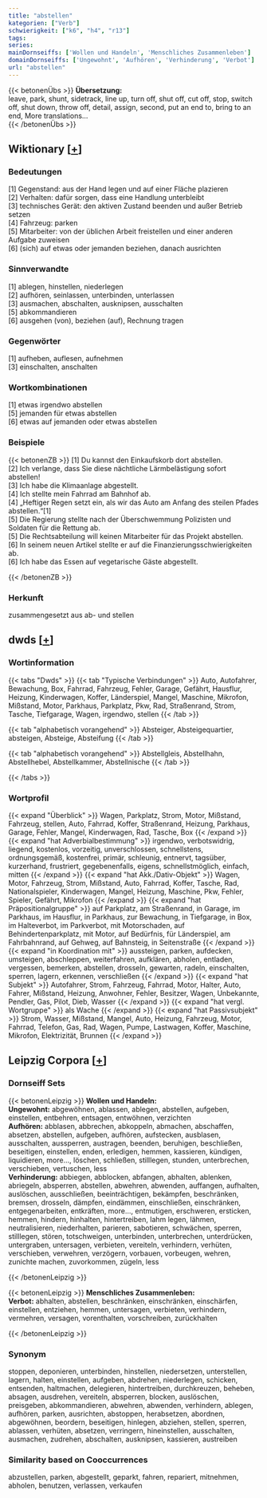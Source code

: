```yaml
---
title: "abstellen"
kategorien: ["Verb"]
schwierigkeit: ["k6", "h4", "r13"]
tags:
series:
mainDornseiffs: ['Wollen und Handeln', 'Menschliches Zusammenleben']
domainDornseiffs: ['Ungewohnt', 'Aufhören', 'Verhinderung', 'Verbot']
url: "abstellen"
---
```


{{< betonenÜbs >}}
**Übersetzung:**  
leave, park, shunt, sidetrack, line up, turn off, shut off, cut off, stop, switch off, shut down, throw off, detail, assign, second, put an end to, bring to an end, More translations...  
{{< /betonenÜbs >}}

## Wiktionary [[+](https://de.wiktionary.org/wiki/abstellen)]

### Bedeutungen
[1] Gegenstand: aus der Hand legen und auf einer Fläche plazieren  
[2] Verhalten: dafür sorgen, dass eine Handlung unterbleibt  
[3] technisches Gerät: den aktiven Zustand beenden und außer Betrieb setzen  
[4] Fahrzeug: parken  
[5] Mitarbeiter: von der üblichen Arbeit freistellen und einer anderen Aufgabe zuweisen  
[6] (sich) auf etwas oder jemanden beziehen, danach ausrichten  

### Sinnverwandte
[1] ablegen, hinstellen, niederlegen  
[2] aufhören, seinlassen, unterbinden, unterlassen  
[3] ausmachen, abschalten, ausknipsen, ausschalten  
[5] abkommandieren  
[6] ausgehen (von), beziehen (auf), Rechnung tragen  

### Gegenwörter
[1] aufheben, auflesen, aufnehmen  
[3] einschalten, anschalten  

### Wortkombinationen
[1] etwas irgendwo abstellen  
[5] jemanden für etwas abstellen  
[6] etwas auf jemanden oder etwas abstellen  

### Beispiele
{{< betonenZB >}}
[1] Du kannst den Einkaufskorb dort abstellen.  
[2] Ich verlange, dass Sie diese nächtliche Lärmbelästigung sofort abstellen!  
[3] Ich habe die Klimaanlage abgestellt.  
[4] Ich stellte mein Fahrrad am Bahnhof ab.  
[4] „Heftiger Regen setzt ein, als wir das Auto am Anfang des steilen Pfades abstellen.“[1]  
[5] Die Regierung stellte nach der Überschwemmung Polizisten und Soldaten für die Rettung ab.  
[5] Die Rechtsabteilung will keinen Mitarbeiter für das Projekt abstellen.  
[6] In seinem neuen Artikel stellte er auf die Finanzierungsschwierigkeiten ab.  
[6] Ich habe das Essen auf vegetarische Gäste abgestellt.  

{{< /betonenZB >}}
### Herkunft
zusammengesetzt aus ab- und stellen  



## dwds [[+](https://www.dwds.de/wb/abstellen)]

### Wortinformation
{{< tabs "Dwds" >}}
{{< tab "Typische Verbindungen" >}}
Auto, Autofahrer, Bewachung, Box, Fahrrad, Fahrzeug, Fehler, Garage, Gefährt, Hausflur, Heizung, Kinderwagen, Koffer, Länderspiel, Mangel, Maschine, Mikrofon, Mißstand, Motor, Parkhaus, Parkplatz, Pkw, Rad, Straßenrand, Strom, Tasche, Tiefgarage, Wagen, irgendwo, stellen
{{< /tab >}}

{{< tab "alphabetisch vorangehend" >}}
Absteiger, Absteigequartier, absteigen, Absteige, Absteifung
{{< /tab >}}

{{< tab "alphabetisch vorangehend" >}}
Abstellgleis, Abstellhahn, Abstellhebel, Abstellkammer, Abstellnische
{{< /tab >}}

{{< /tabs >}}

### Wortprofil
{{< expand "Überblick" >}} Wagen, Parkplatz, Strom, Motor, Mißstand, Fahrzeug, stellen, Auto, Fahrrad, Koffer, Straßenrand, Heizung, Parkhaus, Garage, Fehler, Mangel, Kinderwagen, Rad, Tasche, Box {{< /expand >}}
{{< expand "hat Adverbialbestimmung" >}} irgendwo, verbotswidrig, liegend, kostenlos, vorzeitig, unverschlossen, schnellstens, ordnungsgemäß, kostenfrei, primär, schleunig, entnervt, tagsüber, kurzerhand, frustriert, gegebenenfalls, eigens, schnellstmöglich, einfach, mitten {{< /expand >}}
{{< expand "hat Akk./Dativ-Objekt" >}} Wagen, Motor, Fahrzeug, Strom, Mißstand, Auto, Fahrrad, Koffer, Tasche, Rad, Nationalspieler, Kinderwagen, Mangel, Heizung, Maschine, Pkw, Fehler, Spieler, Gefährt, Mikrofon {{< /expand >}}
{{< expand "hat Präpositionalgruppe" >}} auf Parkplatz, am Straßenrand, in Garage, im Parkhaus, im Hausflur, in Parkhaus, zur Bewachung, in Tiefgarage, in Box, im Halteverbot, im Parkverbot, mit Motorschaden, auf Behindertenparkplatz, mit Motor, auf Bedürfnis, für Länderspiel, am Fahrbahnrand, auf Gehweg, auf Bahnsteig, in Seitenstraße {{< /expand >}}
{{< expand "in Koordination mit" >}} aussteigen, parken, aufdecken, umsteigen, abschleppen, weiterfahren, aufklären, abholen, entladen, vergessen, bemerken, abstellen, drosseln, gewarten, radeln, einschalten, sperren, lagern, erkennen, verschließen {{< /expand >}}
{{< expand "hat Subjekt" >}} Autofahrer, Strom, Fahrzeug, Fahrrad, Motor, Halter, Auto, Fahrer, Mißstand, Heizung, Anwohner, Fehler, Besitzer, Wagen, Unbekannte, Pendler, Gas, Pilot, Dieb, Wasser {{< /expand >}}
{{< expand "hat vergl. Wortgruppe" >}} als Wache {{< /expand >}}
{{< expand "hat Passivsubjekt" >}} Strom, Wasser, Mißstand, Mangel, Auto, Heizung, Fahrzeug, Motor, Fahrrad, Telefon, Gas, Rad, Wagen, Pumpe, Lastwagen, Koffer, Maschine, Mikrofon, Elektrizität, Brunnen {{< /expand >}}

## Leipzig Corpora [[+](https://corpora.uni-leipzig.de/en/res?word=abstellen&corpusId=deu_newscrawl-public_2018)]

### Dornseiff Sets
{{< betonenLeipzig >}}
**Wollen und Handeln:**  
**Ungewohnt:** abgewöhnen, ablassen, ablegen, abstellen, aufgeben, einstellen, entbehren, entsagen, entwöhnen, verzichten  
**Aufhören:** abblasen, abbrechen, abkoppeln, abmachen, abschaffen, absetzen, abstellen, aufgeben, aufhören, aufstecken, ausblasen, ausschalten, aussperren, austragen, beenden, beruhigen, beschließen, beseitigen, einstellen, enden, erledigen, hemmen, kassieren, kündigen, liquidieren, more..., löschen, schließen, stilllegen, stunden, unterbrechen, verschieben, vertuschen, less  
**Verhinderung:** abbiegen, abblocken, abfangen, abhalten, ablenken, abriegeln, absperren, abstellen, abwehren, abwenden, auffangen, aufhalten, auslöschen, ausschließen, beeinträchtigen, bekämpfen, beschränken, bremsen, drosseln, dämpfen, eindämmen, einschließen, einschränken, entgegenarbeiten, entkräften, more..., entmutigen, erschweren, ersticken, hemmen, hindern, hinhalten, hintertreiben, lahm legen, lähmen, neutralisieren, niederhalten, parieren, sabotieren, schwächen, sperren, stilllegen, stören, totschweigen, unterbinden, unterbrechen, unterdrücken, untergraben, untersagen, verbieten, vereiteln, verhindern, verhüten, verschieben, verwehren, verzögern, vorbauen, vorbeugen, wehren, zunichte machen, zuvorkommen, zügeln, less  

{{< /betonenLeipzig >}}


{{< betonenLeipzig >}}
**Menschliches Zusammenleben:**  
**Verbot:** abhalten, abstellen, beschränken, einschränken, einschärfen, einstellen, entziehen, hemmen, untersagen, verbieten, verhindern, vermehren, versagen, vorenthalten, vorschreiben, zurückhalten  

{{< /betonenLeipzig >}}

### Synonym
stoppen, deponieren, unterbinden, hinstellen, niedersetzen, unterstellen, lagern, halten, einstellen, aufgeben, abdrehen, niederlegen, schicken, entsenden, haltmachen, delegieren, hintertreiben, durchkreuzen, beheben, absagen, ausdrehen, vereiteln, absperren, blocken, auslöschen, preisgeben, abkommandieren, abwehren, abwenden, verhindern, ablegen, aufhören, parken, ausrichten, abstoppen, herabsetzen, abordnen, abgewöhnen, beordern, beseitigen, hinlegen, abziehen, stellen, sperren, ablassen, verhüten, absetzen, verringern, hineinstellen, ausschalten, ausmachen, zudrehen, abschalten, ausknipsen, kassieren, austreiben


### Similarity based on Cooccurrences
abzustellen, parken, abgestellt, geparkt, fahren, repariert, mitnehmen, abholen, benutzen, verlassen, verkaufen

